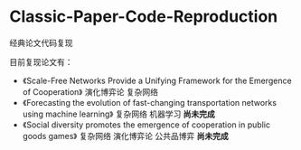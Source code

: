 # Classic-Paper-Code-Reproduction
经典论文代码复现

目前复现论文有：

* 《Scale-Free Networks Provide a Unifying Framework for the Emergence of Cooperation》  演化博弈论  复杂网络
* 《Forecasting the evolution of fast-changing transportation networks using machine learning》 复杂网络  机器学习  **尚未完成**
* 《Social diversity promotes the emergence of cooperation in public goods games》 复杂网络 演化博弈论 公共品博弈 **尚未完成**
